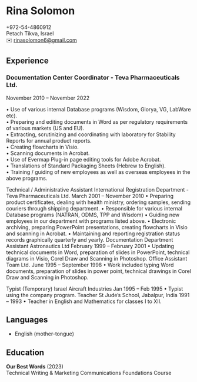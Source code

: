 # Rina Solomon
+972-54-4860912  
Petach Tikva, Israel  
✉️ rinasolomon6@gmail.com  

## Experience

### Documentation Center Coordinator - Teva Pharmaceuticals Ltd.
November 2010 – November 2022  

•	Use of various internal Database programs (Wisdom, Glorya, VG, LabWare etc).  
•	Preparing and editing documents in Word as per regulatory requirements of various markets (US and EU).  
•	Extracting, scrutinizing and coordinating with laboratory for Stability Reports for annual product reports.   
•	Creating flowcharts in Visio.  
•	Scanning documents in Acrobat.  
•	Use of Evermap Plug-in page editing tools for Adobe Acrobat.  
•	Translations of Standard Packaging Sheets (Hebrew to English).  
•	Training / guiding of new employees as well as overseas employees in the above programs.  

Technical / Administrative Assistant 
International Registration Department - Teva Pharmaceuticals Ltd.
March 2001 – November 2010
•	Preparing product certificates, dealing with health ministry, ordering samples, sending couriers through shipping department.
•	Responsible for various internal Database programs (NATRAN, ODMS, TPP and Wisdom)
•	Guiding new employees in our department with programs listed above.
•	Electronic archiving, preparing PowerPoint presentations, creating flowcharts in Visio and scanning in Acrobat.
•	Maintaining and reporting registration status records graphically quarterly and yearly.
Documentation Department Assistant
Astronautics Ltd
February 1999 – February 2001
•	Updating technical documents in Word, preparation of slides in PowerPoint, technical diagrams in Visio, Corel Draw and Scanning in Photoshop.
Office Assistant
Toam Ltd.
June 1995 – September 1998
•	Work included typing Word documents, preparation of slides in power point, technical drawings in Corel Draw and Scanning in Photoshop.

Typist (Temporary)
Israel Aircraft Industries 
Jan 1995 – Feb 1995
•	Typist using the company program.
Teacher
St Jude’s School, Jabalpur, India
1991 – 1993
•	Teacher in English and Mathematics for classes I to XII.


## Languages
* English (mother-tongue)  

  
## Education
__Our Best Words__ (2023)  
Technical Writing & Marketing Communications Foundations Course 

